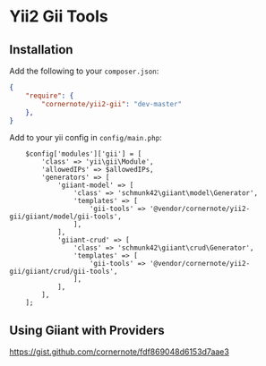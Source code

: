 # Yii2 Gii Tools

## Installation

Add the following to your `composer.json`:

```json
{
    "require": {
        "cornernote/yii2-gii": "dev-master"
    },
}
```


Add to your yii config in `config/main.php`:

```
    $config['modules']['gii'] = [
        'class' => 'yii\gii\Module',
        'allowedIPs' => $allowedIPs,
        'generators' => [
            'giiant-model' => [
                'class' => 'schmunk42\giiant\model\Generator',
                'templates' => [
                    'gii-tools' => '@vendor/cornernote/yii2-gii/giiant/model/gii-tools',
                ],
            ],
            'giiant-crud' => [
                'class' => 'schmunk42\giiant\crud\Generator',
                'templates' => [
                    'gii-tools' => '@vendor/cornernote/yii2-gii/giiant/crud/gii-tools',
                ],
            ],
        ],
    ];
```

## Using Giiant with Providers

https://gist.github.com/cornernote/fdf869048d6153d7aae3
